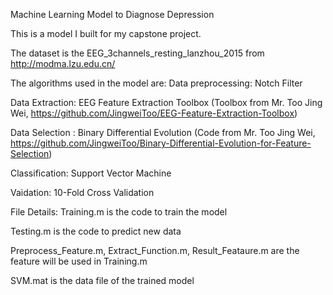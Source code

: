 Machine Learning Model to Diagnose Depression

This is a model I built for my capstone project.

The dataset is the EEG_3channels_resting_lanzhou_2015 from http://modma.lzu.edu.cn/

The algorithms used in the model are:
Data preprocessing: Notch Filter

Data Extraction: EEG Feature Extraction Toolbox (Toolbox from Mr. Too Jing Wei, https://github.com/JingweiToo/EEG-Feature-Extraction-Toolbox)

Data Selection : Binary Differential Evolution (Code from Mr. Too Jing Wei, https://github.com/JingweiToo/Binary-Differential-Evolution-for-Feature-Selection)

Classification: Support Vector Machine

Vaidation: 10-Fold Cross Validation


File Details:
Training.m is the code to train the model

Testing.m is the code to predict new data

Preprocess_Feature.m, Extract_Function.m, Result_Feataure.m are the feature will be used in Training.m

SVM.mat is the data file of the trained model
